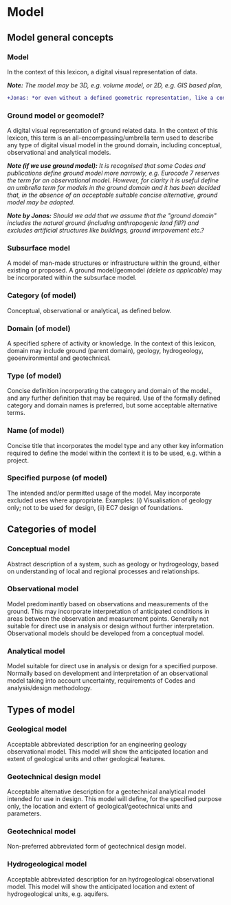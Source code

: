 # Model

## Model general concepts

### Model

In the context of this lexicon, a digital visual representation of data.

***Note:*** *The model may be 3D, e.g. volume model, or 2D, e.g. GIS based plan,* 
```diff
+Jonas: *or even without a defined geometric representation, like a conceptual model that points out the principle architecture of the ground (e.g. sedimentary sequence, erosions, intrusions, folding and faults).*
```



### Ground model or geomodel?

A digital visual representation of ground related data.
In the context of this lexicon, this term is an all-encompassing/umbrella term used to describe any type of digital visual model 
in the ground domain, including conceptual, observational and analytical models.

***Note (if we use ground model):*** 
*It is recognised that some Codes and publications* 
*define ground model more narrowly, e.g. Eurocode 7 reserves the term for an observational* 
*model. However, for clarity it is useful define an umbrella term for models in the ground* 
*domain and it has been decided that, in the absence of an acceptable suitable concise* 
*alternative, ground model may be adopted.*

***Note by Jonas:***
*Should we add that we assume that the "ground domain" includes the natural ground (including anthropogenic land fill?) and excludes artificial structures like buildings, ground imrpovement etc.?*

### Subsurface model
A model of man-made structures or infrastructure within the ground, either existing or proposed.
A ground model/geomodel *(delete as applicable)* may be incorporated within the subsurface model. 

### Category (of model)
Conceptual, observational or analytical, as defined below.

### Domain (of model)
A specified sphere of activity or knowledge. In the context of this lexicon, domain may include ground (parent domain), geology, hydrogeology,  geoenvironmental and geotechnical.

### Type (of model)
Concise definition incorporating the category and domain of the model., and any further definition that may be required.
Use of the formally defined category and domain names is preferred, but some acceptable alternative terms.

### Name (of model)
Concise title that incorporates the model type and any other key information required to define the model within the context it is to be used, e.g. within a project.

### Specified purpose (of model)
The intended and/or permitted usage of the model. May incorporate excluded uses where appropriate. Examples: (i) Visualisation of geology only; not to be used for design, (ii) EC7 design of foundations.


## Categories of model

### Conceptual model
Abstract description of a system, such as geology or hydrogeology, based on understanding of local and regional processes and relationships.

### Observational model
Model predominantly based on observations and measurements of the ground. This may incorporate interpretation of anticipated conditions in areas between the observation and measurement points. Generally not suitable for direct use in analysis or design without further interpretation. Observational models should be developed from a conceptual model.

### Analytical model
Model suitable for direct use in analysis or design for a specified purpose. Normally based on development and interpretation of an observational model taking into account uncertainty, requirements of Codes and analysis/design methodology.

## Types of model

### Geological model
Acceptable abbreviated description for an engineering geology observational model. This model will show the anticipated location and extent of geological units and other geological features.

### Geotechnical design model
Acceptable alternative description for a geotechnical analytical model intended for use in design. This model will define, for the specified purpose only, the location and extent of geological/geotechnical units and parameters.

### Geotechnical model
Non-preferred abbreviated form of geotechnical design model.

### Hydrogeological model
Acceptable abbreviated description for an hydrogeological observational model. This model will show the anticipated location and extent of hydrogeological units, e.g. aquifers.
